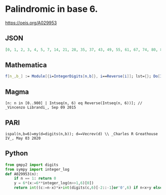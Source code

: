 # Palindromic in base 6\.
https://oeis.org/A029953
## JSON
```JSON
[0, 1, 2, 3, 4, 5, 7, 14, 21, 28, 35, 37, 43, 49, 55, 61, 67, 74, 80, 86, 92, 98, 104, 111, 117, 123, 129, 135, 141, 148, 154, 160, 166, 172, 178, 185, 191, 197, 203, 209, 215, 217, 259, 301, 343, 385, 427, 434, 476, 518, 560, 602, 644, 651, 693, 735, 777, 819]
```
## Mathematica
```Mathematica
f[n_,b_] := Module[{i=IntegerDigits[n,b]}, i==Reverse[i]]; lst={}; Do[If[f[n,6], AppendTo[lst,n]], {n,1000}]; lst (* _Vladimir Joseph Stephan Orlovsky_, Jul 08 2009 *)
```
## Magma
```Magma
[n: n in [0..900] | Intseq(n, 6) eq Reverse(Intseq(n, 6))]; // _Vincenzo Librandi_, Sep 09 2015
```
## PARI
```PARI
ispal(n,b=6)=my(d=digits(n,b)); d==Vecrev(d) \\ _Charles R Greathouse IV_, May 03 2020
```
## Python
```Python
from gmpy2 import digits
from sympy import integer_log
def A029953(n):
    if n == 1: return 0
    y = 6*(x:=6**integer_log(n>>1,6)[0])
    return int((c:=n-x)*x+int(digits(c,6)[-2::-1]or'0',6) if n<x+y else (c:=n-y)*y+int(digits(c,6)[-1::-1]or'0',6)) # _Chai Wah Wu_, Jun 14 2024
```
